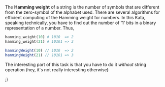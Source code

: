 The __Hamming weight__ of a string is the number of symbols that are different from the zero-symbol of the alphabet used. There are several algorithms for efficient computing of the Hamming weight for numbers. In this Kata, speaking technically, you have to find out the number of '1' bits in a binary representation of a number. Thus,

```ruby
hamming_weight(10) # 1010  => 2
hamming_weight(21) # 10101 => 3
```
```javascript
hammingWeight(10) // 1010  => 2
hammingWeight(21) // 10101 => 3
```

The interesting part of this task is that you have to do it *without* string operation (hey, it's not really interesting otherwise)

 ;)
